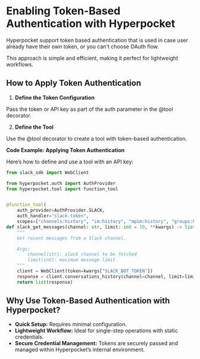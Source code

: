 # Enabling Token-Based Authentication with Hyperpocket

Hyperpocket support token based authentication that is used in case user already have their own token, or you can't choose OAuth flow.

This approach is simple and efficient, making it perfect for lightweight workflows.

## **How to Apply Token Authentication**

1. **Define the Token Configuration**

Pass the token or API key as part of the auth parameter in the @tool decorator.

2. **Define the Tool**

Use the @tool decorator to create a tool with token-based authentication.

**Code Example: Applying Token Authentication**

Here’s how to define and use a tool with an API key:

```python
from slack_sdk import WebClient

from hyperpocket.auth import AuthProvider
from hyperpocket.tool import function_tool


@function_tool(
    auth_provider=AuthProvider.SLACK,
    auth_handler="slack-token",
    scopes=["channels:history", "im:history", "mpim:history", "groups:history", "mpim:read", "im:read"])
def slack_get_messages(channel: str, limit: int = 10, **kwargs) -> list:
    """
    Get recent messages from a Slack channel.

    Args:
        channel(str): slack channel to be fetched
        limit(int): maximum message limit
    """
    client = WebClient(token=kwargs["SLACK_BOT_TOKEN"])
    response = client.conversations_history(channel=channel, limit=limit)
    return list(response)
```

## **Why Use Token-Based Authentication with Hyperpocket?**

- **Quick Setup:** Requires minimal configuration.
- **Lightweight Workflow:** Ideal for single-step operations with static credentials.
- **Secure Credential Management:** Tokens are securely passed and managed within Hyperpocket’s internal environment.
